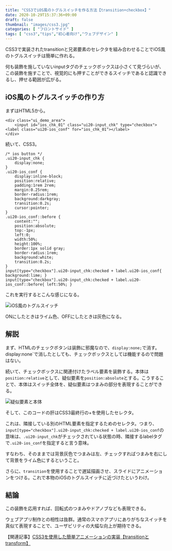 ```yaml
---
title: "CSS3でiOS風のトグルスイッチを作る方法【transition+checkbox】"
date: 2020-10-29T15:37:36+09:00
draft: false
thumbnail: "images/css3.jpg"
categories: [ "フロントサイド" ]
tags: [ "css3","tips","初心者向け","ウェブデザイン" ]
---
```


CSS3で実装されたtransitionと兄弟要素のセレクタを組み合わせることでiOS風のトグルスイッチは簡単に作れる。

何も装飾を施していないinputタグのチェックボックスは小さくて見づらいが、この装飾を施すことで、視覚的にも押すことができるスイッチであると認識できるし、押せる範囲が広がる。


## iOS風のトグルスイッチの作り方

まずはHTML5から。

    <div class="ui_demo_area">
        <input id="ios_chk_01" class="ui20-input_chk" type="checkbox"><label class="ui20-ios_conf" for="ios_chk_01"></label>
    </div>

続いて、CSS3。

    /* ios button */
    .ui20-input_chk {
        display:none;
    }
    .ui20-ios_conf {
        display:inline-block;
        position:relative;
        padding:1rem 2rem;
        margin:0.25rem;
        border-radius:1rem;
        background:darkgray;
        transition:0.2s;
        cursor:pointer;
    }
    .ui20-ios_conf::before {
        content:"";
        position:absolute;
        top:-1px;
        left:0;
        width:50%;
        height:100%;
        border:1px solid gray;
        border-radius:1rem;
        background:white;
        transition:0.2s;
    }
    input[type="checkbox"].ui20-input_chk:checked + label.ui20-ios_conf{ background:lime; }
    input[type="checkbox"].ui20-input_chk:checked + label.ui20-ios_conf::before{ left:50%; }

これを実行するとこんな感じになる。

<div class="img-center"><img src="/images/Screenshot from 2020-10-30 08-51-10.png" alt="iOS風のトグルスイッチ"></div>

ONにしたときはライム色、OFFにしたときは灰色になる。



## 解説


まず、HTMLのチェックボタンは装飾に邪魔なので、`display:none;`で消す。display:none`で消したとしても、チェックボックスとしては機能するので問題はない。

続いて、チェックボックスに関連付けたラベル要素を装飾する。本体は`position:relative`として、疑似要素を`position:absolute`とする。こうすることで、本体はスイッチ全体を、疑似要素はつまみの部分を表現することができる。

<div class="img-center"><img src="/images/Screenshot from 2020-10-30 08-55-30.png" alt="疑似要素と本体"></div>


そして、このコードの肝はCSS3最終行の+を使用したセレクタ。

これは、隣接している別のHTML要素を指定するためのセレクタ。つまり、`input[type="checkbox"].ui20-input_chk:checked + label.ui20-ios_conf`の意味は、`.ui20-input_chk`がチェックされている状態の時、隣接するlabelタグで`.ui20-ios_conf`を指定すると言う意味。

すなわち、そのままでは背景灰色でつまみは左、チェックすればつまみを右にして背景をライム色にするということ。

さらに、`transition`を使用することで遅延描画させ、スライドにアニメーションをつける。これで本物のiOSのトグルスイッチに近づけたというわけ。

## 結論

この装飾を応用すれば、回転式のつまみやドアノブなども表現できる。

ウェブアプリ制作との相性は抜群。通常のスマホアプリにありがちなスイッチを真似て表現することで、ユーザビリティの大幅な向上が期待できる。

【関連記事】[CSS3を使用した簡単アニメーションの実装【transitionとtransform】](/post/css3-animation/)


